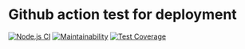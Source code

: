 # Github action test for deployment

[![Node.js CI](https://github.com/ushachev/GHA-test/actions/workflows/nodejs.yml/badge.svg)](https://github.com/ushachev/GHA-test/actions/workflows/nodejs.yml)
[![Maintainability](https://api.codeclimate.com/v1/badges/8848b50640e49180e205/maintainability)](https://codeclimate.com/github/ushachev/GHA-test/maintainability)
[![Test Coverage](https://api.codeclimate.com/v1/badges/8848b50640e49180e205/test_coverage)](https://codeclimate.com/github/ushachev/GHA-test/test_coverage)
